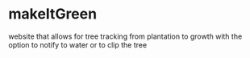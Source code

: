 # makeItGreen
website that allows for tree tracking from plantation to growth with the option to notify to water or to clip the tree
